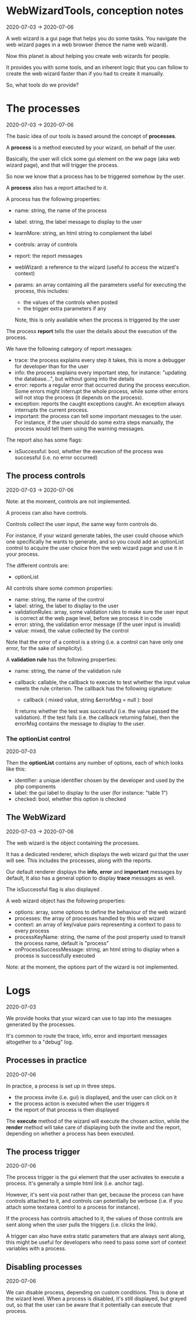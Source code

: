 WebWizardTools, conception notes
==========
2020-07-03 -> 2020-07-06



A web wizard is a gui page that helps you do some tasks. You navigate the web wizard pages in a web browser (hence the name web wizard).



Now this planet is about helping you create web wizards for people.



It provides you with some tools, and an inherent logic that you can follow to create the web wizard faster than if you had to create it manually.



So, what tools do we provide?




The processes
========
2020-07-03 -> 2020-07-06


The basic idea of our tools is based around the concept of **processes**.

A **process** is a method executed by your wizard, on behalf of the user. 

Basically, the user will click some gui element on the ww page (aka web wizard page), and that will trigger the process.


So now we know that a process has to be triggered somehow by the user.

A **process** also has a report attached to it.


A process has the following properties:

- name: string, the name of the process
- label: string, the label message to display to the user
- learnMore: string, an html string to complement the label        
- controls: array of controls
- report: the report messages
- webWizard: a reference to the wizard (useful to access the wizard's context) 
- params: an array containing all the parameters useful for executing the process, this includes:
    - the values of the controls when posted
    - the trigger extra parameters if any 
    
    Note, this is only available when the process is triggered by the user


 



The process **report** tells the user the details about the execution of the process.

We have the following category of report messages:

- trace: the process explains every step it takes, this is more a debugger for developer than for the user
- info: the process explains every important step, for instance: "updating the database...", but without going into the details
- error: reports a regular error that occurred during the process execution. Some errors might interrupt the whole process, while some other errors will not stop the process (it depends on the process). 
- exception: reports the caught exceptions caught. An exception always interrupts the current process.  
- important: the process can tell some important messages to the user. For instance, if the user should do some extra steps manually, the process would tell them using the warning messages. 


The report also has some flags:

- isSuccessful: bool, whether the execution of the process was successful (i.e. no error occurred)








The process controls
---------
2020-07-03 -> 2020-07-06


Note: at the moment, controls are not implemented.

A process can also have controls.


Controls collect the user input, the same way form controls do.


For instance, if your wizard generate tables, the user could choose which one specifically he wants to generate, and so you could add an optionList control
to acquire the user choice from the web wizard page and use it in your process.

The different controls are:

- optionList


All controls share some common properties:

- name: string, the name of the control
- label: string, the label to display to the user
- validationRules: array, some validation rules to make sure the user input is correct at the web page level, before we process it in code
- error: string, the validation error message (if the user input is invalid)
- value: mixed, the value collected by the control



Note that the error of a control is a string (i.e. a control can have only one error, for the sake of simplicity).


A **validation rule** has the following properties:

- name: string, the name of the validation rule
- callback: callable, the callback to execute to test whether the input value meets the rule criterion.
    The callback has the following signature:
    
    - callback ( mixed value,  string &errorMsg = null ): bool    
    
    It returns whether the test was successful (i.e. the value passed the validation).
    If the test fails (i.e. the callback returning false), then the errorMsg contains the message to display to the user.
    
                




### The optionList control

2020-07-03


Then the **optionList** contains any number of options, each of which looks like this:

- identifier: a unique identifier chosen by the developer and used by the php components
- label: the gui label to display to the user (for instance: "table 1")
- checked: bool, whether this option is checked







The WebWizard
----------
2020-07-03 -> 2020-07-06


The web wizard is the object containing the processes.

It has a dedicated renderer, which displays the web wizard gui that the user will see.
This includes the processes, along with the reports.

Our default renderer displays the **info**, **error** and **important** messages by default,
It also has a general option to display **trace** messages as well.

The isSuccessful flag is also displayed . 


A web wizard object has the following properties:

- options: array, some options to define the behaviour of the web wizard
- processes: the array of processes handled by this web wizard 
- context: an array of key/value pairs representing a context to pass to every process 
- processKeyName: string, the name of the post property used to transit the process name, default is "process" 
- onProcessSuccessMessage: string, an html string to display when a process is successfully executed 



Note: at the moment, the options part of the wizard is not implemented.






Logs
========
2020-07-03

We provide hooks that your wizard can use to tap into the messages generated by the processes.

It's common to route the trace, info, error and important messages altogether to a "debug" log. 



Processes in practice
-----------
2020-07-06


In practice, a process is set up in three steps.


- the process invite (i.e. gui) is displayed, and the user can click on it
- the process action is executed when the user triggers it
- the report of that process is then displayed


The **execute** method of the wizard will execute the chosen action,
while the **render** method will take care of displaying both the invite and the report,
depending on whether a process has been executed.



The process trigger
----------
2020-07-06

The process trigger is the gui element that the user activates to execute a process.
It's generally a simple html link (i.e. anchor tag).

However, it's sent via post rather than get, because the process can have controls attached to it, and controls can potentially
be verbose (i.e. if you attach some textarea control to a process for instance).



If the process has controls attached to it, the values of those controls are sent along when the user pulls the triggers (i.e. clicks the link).

A trigger can also have extra static parameters that are always sent along, this might be useful for developers who need to pass some sort
of context variables with a process.  



Disabling processes
-----------
2020-07-06


We can disable process, depending on custom conditions. This is done at the wizard level.
When a process is disabled, it's still displayed, but grayed out, so that the user can be aware that it potentially can execute that process.






 